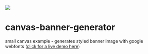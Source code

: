 <img src="https://raw.githubusercontent.com/luke-b/canvas-banner-generator/master/logo.png" /><br/>
# canvas-banner-generator
small canvas example - generates styled banner image with google webfonts ([click for a live demo here](http://htmlpreview.github.io/?https://github.com/luke-b/canvas-banner-generator/blob/master/banner.html))<br/>
